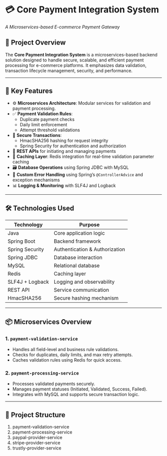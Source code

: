 # 💳 Core Payment Integration System  
*A Microservices-based E-commerce Payment Gateway*

## 🧩 Project Overview

The **Core Payment Integration System** is a microservices-based backend solution designed to handle secure, scalable, and efficient payment processing for e-commerce platforms. It emphasizes data validation, transaction lifecycle management, security, and performance.

---

## 🚀 Key Features

- ⚙️ **Microservices Architecture**: Modular services for validation and payment processing.
- ✅ **Payment Validation Rules**:
  - Duplicate payment checks
  - Daily limit enforcement
  - Attempt threshold validations
- 🔐 **Secure Transactions**:
  - HmacSHA256 hashing for request integrity
  - Spring Security for authentication and authorization
- 🔁 **REST APIs** for initiating and managing payments
- 🧠 **Caching Layer**: Redis integration for real-time validation parameter caching
- 🗃️ **Database Operations** using Spring JDBC with MySQL
- 🚨 **Custom Error Handling** using Spring’s `@ControllerAdvice` and exception mechanisms
- 📊 **Logging & Monitoring** with SLF4J and Logback

---

## 🛠️ Technologies Used

| Technology       | Purpose                         |
|------------------|----------------------------------|
| Java             | Core application logic           |
| Spring Boot      | Backend framework                |
| Spring Security  | Authentication & Authorization   |
| Spring JDBC      | Database interaction             |
| MySQL            | Relational database              |
| Redis            | Caching layer                    |
| SLF4J + Logback  | Logging and observability        |
| REST API         | Service communication            |
| HmacSHA256       | Secure hashing mechanism         |

---

## 📦 Microservices Overview

### 1. `payment-validation-service`
- Handles all field-level and business rule validations.
- Checks for duplicates, daily limits, and max retry attempts.
- Caches validation rules using Redis for quick access.

### 2. `payment-processing-service`
- Processes validated payments securely.
- Manages payment statuses (Initiated, Validated, Success, Failed).
- Integrates with MySQL and supports secure transaction logic.

---

## 📂 Project Structure
1. payment-validation-service
2. payment-processing-service
3. paypal-provider-service
4. stripe-provider-service
5. trustly-provider-service

